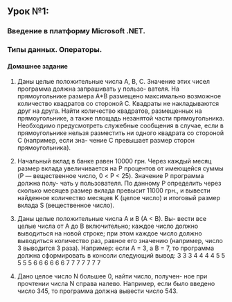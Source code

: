 ## Урок №1:

### Введение в платформу Microsoft .NET. 
### Типы данных. Операторы.

#### Домашнее задание

1.	Даны целые положительные числа A, B, C. Значение
этих чисел программа должна запрашивать у пользо-
вателя. На прямоугольнике размера A*B размещено
максимально возможное количество квадратов со
стороной C. Квадраты не накладываются друг на
друга. Найти количество квадратов, размещенных на
прямоугольнике, а также площадь незанятой части
прямоугольника.
Необходимо предусмотреть служебные сообщения
в случае, если в прямоугольнике нельзя разместить ни
одного квадрата со стороной С (например, если зна-
чение С превышает размер сторон прямоугольника).


2.	Начальный вклад в банке равен 10000 грн. Через
каждый месяц размер вклада увеличивается на P
процентов от имеющейся суммы (P — вещественное
число, 0 < P < 25). Значение Р программа должна полу-
чать у пользователя. По данному P определить через
сколько месяцев размер вклада превысит 11000 грн.,
и вывести найденное количество месяцев K (целое
число) и итоговый размер вклада S (вещественное
число).


3.	Даны целые положительные числа A и B (A < B). Вы-
вести все целые числа от A до B включительно; каждое
число должно выводиться на новой строке; при этом
каждое число должно выводиться количество раз,
равное его значению (например, число 3 выводится
3 раза). Например: если А = 3, а В = 7, то программа
должна сформировать в консоли следующий вывод:
3 3 3
4 4 4 4
5 5 5 5 5
6 6 6 6 6 6
7 7 7 7 7 7 7


4.	Дано целое число N большее 0, найти число, получен-
ное при прочтении числа N справа налево. Например,
если было введено число 345, то программа должна
вывести число 543.

